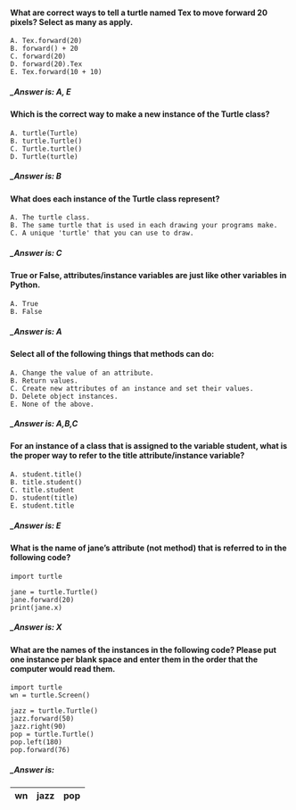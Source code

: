 #### What are correct ways to tell a turtle named Tex to move forward 20 pixels? Select as many as apply.
```
A. Tex.forward(20)
B. forward() + 20
C. forward(20)
D. forward(20).Tex
E. Tex.forward(10 + 10)
```
##### _Answer is: A, E

#### Which is the correct way to make a new instance of the Turtle class?
```
A. turtle(Turtle)
B. turtle.Turtle()
C. Turtle.turtle()
D. Turtle(turtle)
```
##### _Answer is: B

#### What does each instance of the Turtle class represent?
```
A. The turtle class.
B. The same turtle that is used in each drawing your programs make.
C. A unique 'turtle' that you can use to draw.
```
##### _Answer is: C

#### True or False, attributes/instance variables are just like other variables in Python.
```
A. True
B. False
```
##### _Answer is: A

#### Select all of the following things that methods can do:
```
A. Change the value of an attribute.
B. Return values.
C. Create new attributes of an instance and set their values.
D. Delete object instances.
E. None of the above.
```
##### _Answer is: A,B,C

#### For an instance of a class that is assigned to the variable student, what is the proper way to refer to the title attribute/instance variable?
```
A. student.title()
B. title.student()
C. title.student
D. student(title)
E. student.title
```
##### _Answer is: E

####  What is the name of jane’s attribute (not method) that is referred to in the following code?
```
import turtle

jane = turtle.Turtle()
jane.forward(20)
print(jane.x)
```
##### _Answer is: X

####  What are the names of the instances in the following code? Please put one instance per blank space and enter them in the order that the computer would read them.
```
import turtle
wn = turtle.Screen()

jazz = turtle.Turtle()
jazz.forward(50)
jazz.right(90)
pop = turtle.Turtle()
pop.left(180)
pop.forward(76)
```
##### _Answer is:
| wn | jazz | pop  |
|-----------------|:-------------|:---------------:|
                  
